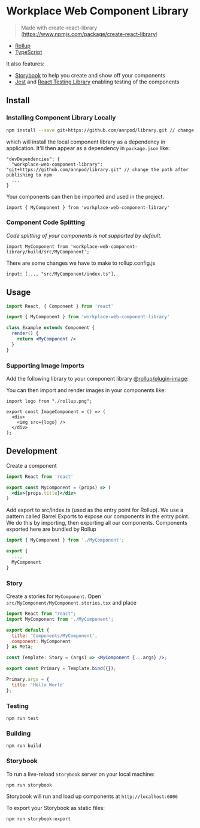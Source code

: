 # Workplace Web Component Library

> Made with create-react-library (https://www.npmjs.com/package/create-react-library)

- [Rollup](https://github.com/rollup/rollup)
- [TypeScript](https://www.typescriptlang.org/)

It also features:

- [Storybook](https://storybook.js.org/) to help you create and show off your components
- [Jest](https://jestjs.io/) and [React Testing Library](https://github.com/testing-library/react-testing-library) enabling testing of the components


## Install

### Installing Component Library Locally


```bash
npm install --save git+https://github.com/annpod/library.git // change the path after publishing to npm
```

which will install the local component library as a dependency in application. It'll then appear as a dependency in `package.json` like:

```
"devDependencies": {
  "workplace-web-component-library": "git+https://github.com/annpod/library.git" // change the path after publishing to npm
  ...
}
```

Your components can then be imported and used in the project.

```
import { MyComponent } from 'workplace-web-component-library'
```

### Component Code Splitting


*Code splitting of your components is not supported by default.*

```
import MyComponent from 'workplace-web-component-library/build/src/MyComponent';
```

There are some changes we have to make to rollup.config.js

```
input: [..., "src/MyComponent/index.ts"],
```


## Usage

```jsx
import React, { Component } from 'react'

import { MyComponent } from 'workplace-web-component-library'

class Example extends Component {
  render() {
    return <MyComponent />
  }
}
```


### Supporting Image Imports

Add the following library to your component library [@rollup/plugin-image](https://github.com/rollup/plugins/tree/master/packages/image):

You can then import and render images in your components like:

```tsx
import logo from "./rollup.png";

export const ImageComponent = () => (
  <div>
    <img src={logo} />
  </div>
);
```

## Development

Create a component

```jsx
import React from 'react'

export const MyComponent = (props) => (
  <div>{props.title}</div>
)
```

Add export to src/index.ts (used as the entry point for Rollup). We use a pattern called Barrel Exports to expose our components in the entry point. We do this by importing, then exporting all our components. Components exported here are bundled by Rollup

```jsx
import { MyComponent } from './MyComponent';

export {
  ...,
  MyComponent
}

```

### Story

Create a stories for `MyComponent`. Open `src/MyComponent/MyComponent.stories.tsx` and place

```jsx
import React from "react";
import MyComponent from './MyComponent';

export default {
  title: 'Components/MyComponent',
  component: MyComponent
} as Meta;

const Template: Story = (args) => <MyComponent {...args} />;

export const Primary = Template.bind({});

Primary.args = {  
  title: 'Hello World'
};
```

### Testing

```
npm run test
```

### Building

```
npm run build
```

### Storybook

To run a live-reload `Storybook` server on your local machine:

```
npm run storybook
```

Storybook will run and load up components at `http://localhost:6006`


To export your Storybook as static files:

```
npm run storybook:export
```
